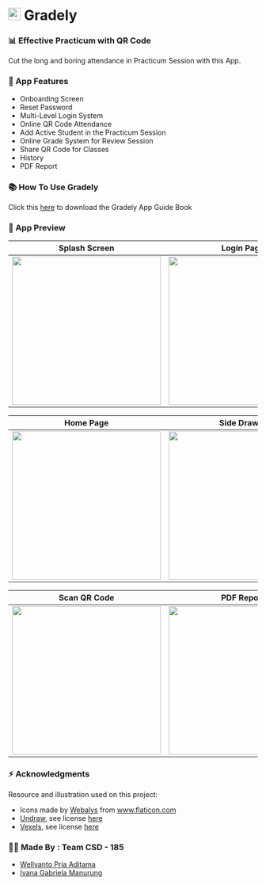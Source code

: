 # <img src="https://drive.google.com/file/d/1FT0lM3BRVLRDn2nuCwrF9_wwdKiwbcwl/view?usp=sharing" width=25/> Gradely

### 📊 Effective Practicum with QR Code
Cut the long and boring attendance in Practicum Session with this App. 

### 📱 App Features 
- Onboarding Screen
- Reset Password
- Multi-Level Login System
- Online QR Code Attendance
- Add Active Student in the Practicum Session
- Online Grade System for Review Session
- Share QR Code for Classes 
- History
- PDF Report

### 📚 How To Use Gradely
Click this [here](https://drive.google.com/file/d/1fiTxr3nAp2t48iZg3sUcFSEi0Km4KLAk/view?usp=sharing) to download the Gradely App Guide Book

### 📱 App Preview

Splash Screen | Login Page | Register Poll | 
:----------:|:----------:|:----------:|
<img src="https://ibb.co/wQFGsxn" width=300/>|<img src="https://ibb.co/tMc0smy" width=300/>|<img src="https://ibb.co/3hKWp2y" width=300/>|

Home Page | Side Drawer | Add New Classes | 
:----------:|:----------:|:----------:|
<img src="https://ibb.co/rH7X5hZ" width=300/>|<img src="https://ibb.co/8N5JGVz" width=300/>|<img src="https://ibb.co/D4DDT1B" width=300/>|

Scan QR Code | PDF Report | 
:----------:|:----------:|
<img src="https://ibb.co/ngFzVcv" width=300/>|<img src="https://ibb.co/6yBhLcz" width=300/>|


### ⚡ Acknowledgments
Resource and illustration used on this project:

- <div>Icons made by <a href="https://www.flaticon.com/authors/webalys" title="Webalys">Webalys</a> from <a href="https://www.flaticon.com/" title="Flaticon">www.flaticon.com</a></div>
- [Undraw](https://undraw.co/), see license [here](https://undraw.co/license)
- [Vexels](https://www.vexels.com/), see license [here](https://www.vexels.com/terms-and-conditions/)

### 👨‍💻 Made By : Team CSD - 185
- [Wellyanto Pria Aditama](https://github.com/wellyaditama)
- [Ivana Gabriela Manurung](https://github.com/rzr1991)
 
